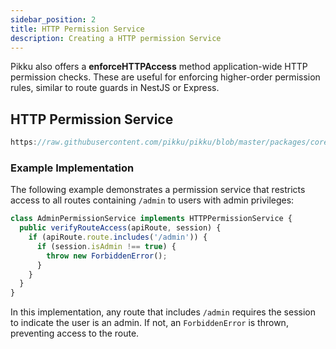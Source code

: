 ```yaml
---
sidebar_position: 2
title: HTTP Permission Service
description: Creating a HTTP permission Service
---
```


Pikku also offers a **enforceHTTPAccess** method application-wide HTTP permission checks. These are useful for enforcing higher-order permission rules, similar to route guards in NestJS or Express.

## HTTP Permission Service

```typescript reference title="HTTP Permission Service Interface"
https://raw.githubusercontent.com/pikku/pikku/blob/master/packages/core/src/http/http-permission-service.ts
```

### Example Implementation

The following example demonstrates a permission service that restricts access to all routes containing `/admin` to users with admin privileges:

```typescript
class AdminPermissionService implements HTTPPermissionService {
  public verifyRouteAccess(apiRoute, session) {
    if (apiRoute.route.includes('/admin')) {
      if (session.isAdmin !== true) {
        throw new ForbiddenError();
      }
    }
  }
}
```

In this implementation, any route that includes `/admin` requires the session to indicate the user is an admin. If not, an `ForbiddenError` is thrown, preventing access to the route.
